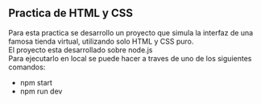 ## Practica de HTML y CSS  
Para esta practica se desarrollo un proyecto que simula la interfaz de una famosa tienda virtual, utilizando solo HTML y CSS puro.  
El proyecto esta desarrollado sobre node.js  
Para ejecutarlo en local se puede hacer a traves de uno de los siguientes comandos: 
* npm start  
* npm run dev  
